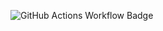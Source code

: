 ![GitHub Actions Workflow Badge](https://github.com/maxoov1/continuous_integration/actions/workflows/main.yml/badge.svg)